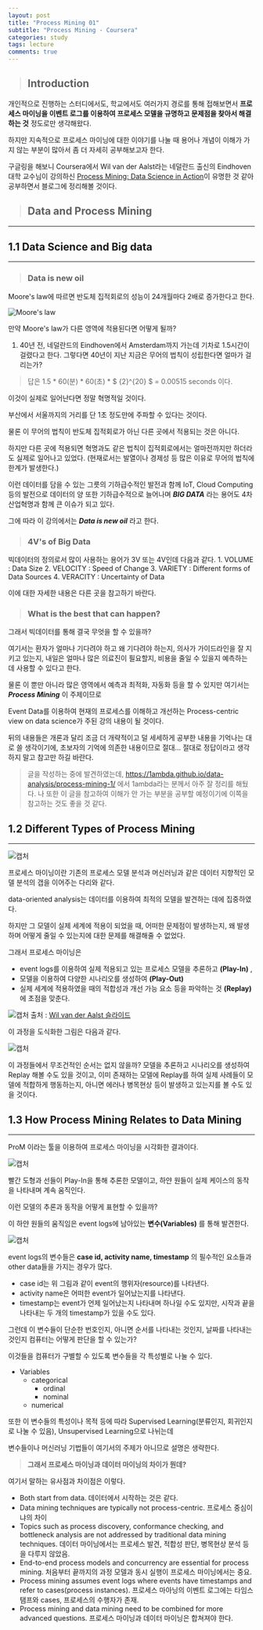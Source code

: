 ```yaml
---
layout: post
title: "Process Mining 01"
subtitle: "Process Mining - Coursera"
categories: study
tags: lecture
comments: true
---
```

> ## Introduction

개인적으로 진행하는 스터디에서도, 학교에서도 여러가지 경로를 통해 접해보면서 **프로세스 마이닝을 이벤트 로그를 이용하여 프로세스 모델을 규명하고 문제점을 찾아서 해결하는 것** 정도로만 생각해왔다.

하지만 지속적으로 프로세스 마이닝에 대한 이야기를 나눌 때 용어나 개념이 이해가 가지 않는 부분이 많아서 좀 더 자세히 공부해보고자 한다.

구글링을 해보니 Coursera에서 Wil van der Aalst라는 네덜란드 출신의 Eindhoven 대학 교수님이 강의하신 [Process Mining: Data Science in Action](https://www.coursera.org/learn/process-mining/)이 유명한 것 같아 공부하면서 블로그에 정리해볼 것이다.


> ## Data and Process Mining

---

1.1 Data Science and Big data
-----------------------------

---

> ### **Data is new oil**

Moore's law에 따르면 반도체 집적회로의 성능이 24개월마다 2배로 증가한다고 한다.

![Moore's law](https://upload.wikimedia.org/wikipedia/commons/f/f7/Transistor_Count_and_Moore%27s_Law_-_2011_Estonian.png "Wikipedia")

만약 Moore's law가 다른 영역에 적용된다면 어떻게 될까?

1.	40년 전, 네덜란드의 Eindhoven에서 Amsterdam까지 가는데 기차로 1.5시간이 걸렸다고 한다. 그렇다면 40년이 지난 지금은 무어의 법칙이 성립한다면 얼마가 걸리는가?

> 답은 1.5 * 60(분) * 60(초) * $ {2}^{20} $ = 0.00515 seconds 이다.

이것이 실제로 일어난다면 정말 혁명적일 것이다.

부산에서 서울까지의 거리를 단 1초 정도만에 주파할 수 있다는 것이다.

물론 이 무어의 법칙이 반도체 집적회로가 아닌 다른 곳에서 적용되는 것은 아니다.

하지만 다른 곳에 적용되면 혁명과도 같은 법칙이 집적회로에서는 얼마전까지만 하더라도 실제로 일어나고 있었다. (현재로서는 발열이나 경제성 등 많은 이유로 무어의 법칙에 한계가 발생한다.)

이런 데이터를 담을 수 있는 그릇의 기하급수적인 발전과 함께 IoT, Cloud Computing 등의 발전으로 데이터의 양 또한 기하급수적으로 늘어나며 ***BIG DATA*** 라는 용어도 4차 산업혁명과 함께 큰 이슈가 되고 있다.

그에 따라 이 강의에서는 ***Data is new oil*** 라고 한다.

> ### 4V's of Big Data

빅데이터의 정의로서 많이 사용하는 용어가 3V 또는 4V인데 다음과 같다. 1. VOLUME : Data Size 2. VELOCITY : Speed of Change 3. VARIETY : Different forms of Data Sources 4. VERACITY : Uncertainty of Data

이에 대한 자세한 내용은 다른 곳을 참고하기 바란다.


> ### What is the best that can happen?

그래서 빅데이터를 통해 결국 무엇을 할 수 있을까?

여기서는 환자가 얼마나 기다려야 하고 왜 기다려야 하는지, 의사가 가이드라인을 잘 지키고 있는지, 내일은 얼마나 많은 의료진이 필요할지, 비용을 줄일 수 있을지 예측하는 데 사용할 수 있다고 한다.

물론 이 뿐만 아니라 많은 영역에서 예측과 최적화, 자동화 등을 할 수 있지만 여기서는 ***Process Mining*** 이 주제이므로

Event Data를 이용하여 현재의 프로세스를 이해하고 개선하는 Process-centric view on data science가 주된 강의 내용이 될 것이다.

뒤의 내용들은 개론과 달리 조금 더 개략적이고 덜 세세하게 공부한 내용을 기억나는 대로 쓸 생각이기에, 초보자의 기억에 의존한 내용이므로 절대... 절대로 정답이라고 생각하지 말고 참고만 하길 바란다.

>글을 작성하는 중에 발견하였는데, <https://1ambda.github.io/data-analysis/process-mining-1/> 에서 1ambda라는 분께서 아주 잘 정리를 해뒀다. 나 또한 이 글을 참고하여 이해가 안 가는 부분을 공부할 예정이기에 이쪽을 참고하는 것도 좋을 것 같다.


1.2 Different Types of Process Mining
-------------------------------------

---

![캡처](https://i.imgur.com/opzTD56.png "강의 자료")


프로세스 마이닝이란 기존의 프로세스 모델 분석과 머신러닝과 같은 데이터 지향적인 모델 분석의 갭을 이어주는 다리와 같다.

data-oriented analysis는 데이터를 이용하여 최적의 모델을 발견하는 데에 집중하였다.

하지만 그 모델이 실제 세계에 적용이 되었을 때, 어떠한 문제점이 발생하는지, 왜 발생하며 어떻게 줄일 수 있는지에 대한 문제를 해결해줄 수 없었다.

그래서 프로세스 마이닝은
* event logs를 이용하여 실제 적용되고 있는 프로세스 모델을 추론하고 **(Play-In)** ,
* 모델을 이용하여 다양한 시나리오를 생성하여 **(Play-Out)**
* 실제 세계에 적용하였을 때의 적합성과 개선 가능 요소 등을 파악하는 것 **(Replay)** 에 초점을 맞춘다.

![캡처](https://i.imgur.com/lPCOsww.jpg "slideshare.net")
출처 : [Wil van der Aalst 슬라이드](https://www.slideshare.net/wvdaalst/process-mining-chapter05processdiscovery)

이 과정을 도식화한 그림은 다음과 같다.

![캡처](https://i.imgur.com/yEFhFMJ.png)

이 과정들에서 무조건적인 순서는 없지 않을까?
모델을 추론하고 시나리오를 생성하여 Replay 해볼 수도 있을 것이고,
이미 존재하는 모델에 Replay를 하여 실제 사례들이 모델에 적합하게 행동하는지, 아니면 에러나 병목현상 등이 발생하고 있는지를 볼 수도 있을 것이다.

1.3 How Process Mining Relates to Data Mining
---

---

ProM 이라는 툴을 이용하여 프로세스 마이닝을 시각화한 결과이다.

![캡처](https://i.imgur.com/9x2ya9u.png)

빨간 도형과 선들이 Play-In을 통해 추론한 모델이고,
하얀 원들이 실제 케이스의 동작을 나타내며 계속 움직인다.

이런 모델의 추론과 동작을 어떻게 표현할 수 있을까?


이 하얀 원들의 움직임은 event logs에 남아있는 **변수(Variables)** 를 통해 발견한다.

![캡처](https://i.imgur.com/sS7wTki.png)

event logs의 변수들은 **case id, activity name, timestamp** 의 필수적인 요소들과 other data들을 가지는 경우가 많다.

* case id는 위 그림과 같이 event의 행위자(resource)를 나타낸다.
* activity name은 어떠한 event가 일어났는지를 나타낸다.
* timestamp는 event가 언제 일어났는지 나타내며 하나일 수도 있지만, 시작과 끝을 나타내는 두 개의 timestamp가 있을 수도 있다.


그런데 이 변수들이 단순한 번호인지, 아니면 순서를 나타내는 것인지, 날짜를 나타내는 것인지 컴퓨터는 어떻게 판단을 할 수 있는가?

이것들을 컴퓨터가 구별할 수 있도록 변수들을 각 특성별로 나눌 수 있다.

* Variables
  * categorical
    * ordinal
    * nominal
  * numerical

또한 이 변수들의 특성이나 목적 등에 따라 Supervised Learning(분류인지, 회귀인지로 나눌 수 있음), Unsupervised Learning으로 나뉘는데

변수들이나 머신러닝 기법들이 여기서의 주제가 아니므로 설명은 생략한다.

> **그래서 프로세스 마이닝과 데이터 마이닝의 차이가 뭔데?**

여기서 말하는 유사점과 차이점은 이렇다.

* Both start from data.
  데이터에서 시작하는 것은 같다.
* Data mining techniques are typically not process-centric.
  프로세스 중심이냐의 차이
* Topics such as process discovery, conformance checking, and bottleneck analysis are not addressed by traditional data mining techniques.
  데이터 마이닝에서는 프로세스 발견, 적합성 판단, 병목현상 분석 등을 다루지 않았음.
* End-to-end process models and concurrency are essential for process mining.
  처음부터 끝까지의 과정 모델과 동시 실행이 프로세스 마이닝에서는 중요.
* Process mining assumes event logs where events have timestamps and refer to cases(process instances).
  프로세스 마아닝의 이벤트 로그에는 타임스탬프와 cases, 프로세스의 수행자가 존재.
* Process mining and data mining need to be combined for more advanced questions.
  프로세스 마이닝과 데이터 마이닝은 합쳐져야 한다.
